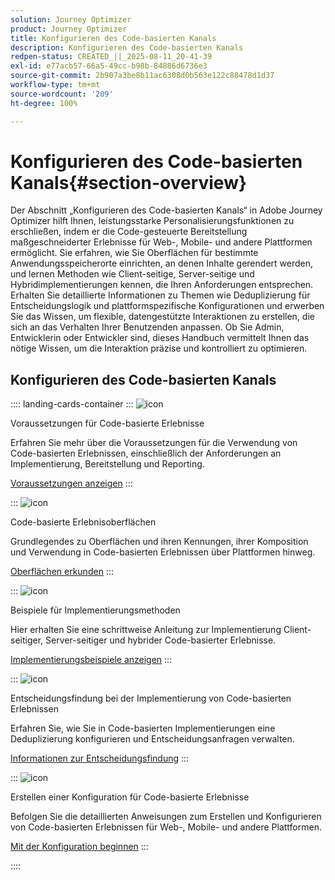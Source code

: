 ```yaml
---
solution: Journey Optimizer
product: Journey Optimizer
title: Konfigurieren des Code-basierten Kanals
description: Konfigurieren des Code-basierten Kanals
redpen-status: CREATED_||_2025-08-11_20-41-39
exl-id: e77acb57-66a5-49cc-b98b-84886d6736e3
source-git-commit: 2b907a3be8b11ac6308d0b563e122c88478d1d37
workflow-type: tm+mt
source-wordcount: '209'
ht-degree: 100%

---
```


# Konfigurieren des Code-basierten Kanals{#section-overview}

Der Abschnitt „Konfigurieren des Code-basierten Kanals“ in Adobe Journey Optimizer hilft Ihnen, leistungsstarke Personalisierungsfunktionen zu erschließen, indem er die Code-gesteuerte Bereitstellung maßgeschneiderter Erlebnisse für Web-, Mobile- und andere Plattformen ermöglicht. Sie erfahren, wie Sie Oberflächen für bestimmte Anwendungsspeicherorte einrichten, an denen Inhalte gerendert werden, und lernen Methoden wie Client-seitige, Server-seitige und Hybridimplementierungen kennen, die Ihren Anforderungen entsprechen. Erhalten Sie detaillierte Informationen zu Themen wie Deduplizierung für Entscheidungslogik und plattformspezifische Konfigurationen und erwerben Sie das Wissen, um flexible, datengestützte Interaktionen zu erstellen, die sich an das Verhalten Ihrer Benutzenden anpassen. Ob Sie Admin, Entwicklerin oder Entwickler sind, dieses Handbuch vermittelt Ihnen das nötige Wissen, um die Interaktion präzise und kontrolliert zu optimieren.

## Konfigurieren des Code-basierten Kanals

:::: landing-cards-container
:::
![icon](https://cdn.experienceleague.adobe.com/icons/list-check.svg?lang=de)

Voraussetzungen für Code-basierte Erlebnisse

Erfahren Sie mehr über die Voraussetzungen für die Verwendung von Code-basierten Erlebnissen, einschließlich der Anforderungen an Implementierung, Bereitstellung und Reporting.

[Voraussetzungen anzeigen](../using/code-based/code-based-prerequisites.md)
:::

:::
![icon](https://cdn.experienceleague.adobe.com/icons/puzzle-piece.svg?lang=de)

Code-basierte Erlebnisoberflächen

Grundlegendes zu Oberflächen und ihren Kennungen, ihrer Komposition und Verwendung in Code-basierten Erlebnissen über Plattformen hinweg.

[Oberflächen erkunden](../using/code-based/code-based-surface.md)
:::

:::
![icon](https://cdn.experienceleague.adobe.com/icons/code-branch.svg?lang=de)

Beispiele für Implementierungsmethoden

Hier erhalten Sie eine schrittweise Anleitung zur Implementierung Client-seitiger, Server-seitiger und hybrider Code-basierter Erlebnisse.

[Implementierungsbeispiele anzeigen](../using/code-based/code-based-implementation-samples.md)
:::

:::
![icon](https://cdn.experienceleague.adobe.com/icons/bullseye.svg)

Entscheidungsfindung bei der Implementierung von Code-basierten Erlebnissen

Erfahren Sie, wie Sie in Code-basierten Implementierungen eine Deduplizierung konfigurieren und Entscheidungsanfragen verwalten.

[Informationen zur Entscheidungsfindung](../using/code-based/code-based-decisioning-implementations.md)
:::

:::
![icon](https://cdn.experienceleague.adobe.com/icons/gear.svg?lang=de)

Erstellen einer Konfiguration für Code-basierte Erlebnisse

Befolgen Sie die detaillierten Anweisungen zum Erstellen und Konfigurieren von Code-basierten Erlebnissen für Web-, Mobile- und andere Plattformen.

[Mit der Konfiguration beginnen](../using/code-based/code-based-configuration.md)
:::

::::
